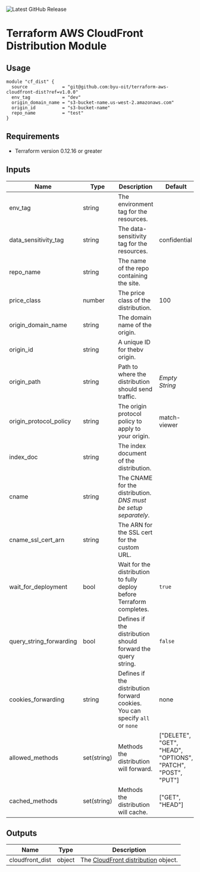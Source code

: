 ![Latest GitHub Release](https://img.shields.io/github/v/release/byu-oit/terraform-aws-cloudfront-dist?sort=semver)

# Terraform AWS CloudFront Distribution Module
 
## Usage

```hcl
module "cf_dist" {
  source             = "git@github.com:byu-oit/terraform-aws-cloudfront-dist?ref=v1.0.0"
  env_tag            = "dev"
  origin_domain_name = "s3-bucket-name.us-west-2.amazonaws.com"
  origin_id          = "s3-bucket-name"
  repo_name          = "test"
}
```

## Requirements

* Terraform version 0.12.16 or greater

## Inputs

| Name | Type | Description | Default |
| --- | --- | --- | --- |
| env_tag | string | The environment tag for the resources. |
| data_sensitivity_tag | string | The data-sensitivity tag for the resources. | confidential |
| repo_name | string | The name of the repo containing the site. |
| price_class | number | The price class of the distribution. | 100 |
| origin_domain_name | string | The domain name of the origin. |
| origin_id | string | A unique ID for thebv origin. |
| origin_path | string | Path to where the distribution should send traffic. | *Empty String* |
| origin_protocol_policy | string | The origin protocol policy to apply to your origin. | match-viewer |
| index_doc | string | The index document of the distribution. |
| cname | string | The CNAME for the distribution. *DNS must be setup separately*. |
| cname_ssl_cert_arn | string | The ARN for the SSL cert for the custom URL. |
| wait_for_deployment | bool | Wait for the distribution to fully deploy before Terraform completes. | `true` |
| query_string_forwarding | bool | Defines if the distribution should forward the query string. | `false` |
| cookies_forwarding | string | Defines if the distribution forward cookies. You can specify `all` or `none` | none |
| allowed_methods | set(string) | Methods the distribution will forward. | ["DELETE", "GET", "HEAD", "OPTIONS", "PATCH", "POST", "PUT"] |
| cached_methods | set(string) | Methods the distribution will cache. | ["GET", "HEAD"] |

## Outputs

| Name | Type | Description |
| --- | --- | --- |
| cloudfront_dist | object | The [CloudFront distribution](https://www.terraform.io/docs/providers/aws/r/cloudfront_distribution.html#attribute-reference) object. |
